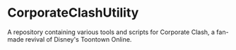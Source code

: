 # CorporateClashUtility
A repository containing various tools and scripts for Corporate Clash, a fan-made revival of Disney's Toontown Online.
